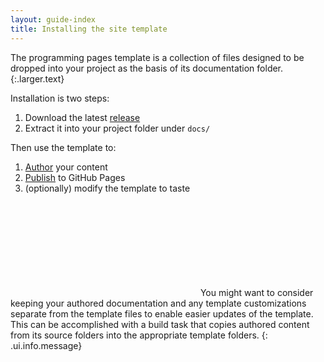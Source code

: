 ```yaml
---
layout: guide-index
title: Installing the site template
---
```


The programming pages template is a collection of files designed to be dropped into your project as the basis of its documentation folder.
{:.larger.text}

Installation is two steps:

1. Download the latest [release][releases]
1. Extract it into your project folder under `docs/`

Then use the template to:

1. [Author][author] your content
1. [Publish][publish] to GitHub Pages
1. (optionally) modify the template to taste

<i><svg class="icon"><use xlink:href="#info-circle" /></svg></i>
You might want to consider keeping your authored documentation and any template customizations separate from the template files to enable easier updates of the template. This can be accomplished with a build task that copies authored content from its source folders into the appropriate template folders.
{: .ui.info.message}



[author]: /guides/Authoring-Documentation/#/guides/ "Authoring documentation"
[publish]: /guides/Publishing-to-GitHub-Pages/#/guides/ "Publishing to GitHub Pages"
[releases]: https://github.com/pixeldroid/programming-pages/releases "Packaged releases of the Programming Pages template"
